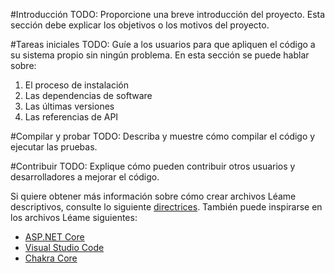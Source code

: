 #Introducción
TODO: Proporcione una breve introducción del proyecto. Esta sección debe explicar los objetivos o los motivos del proyecto. 

#Tareas iniciales
TODO: Guíe a los usuarios para que apliquen el código a su sistema propio sin ningún problema. En esta sección se puede hablar sobre:
1.	El proceso de instalación
2.	Las dependencias de software
3.	Las últimas versiones
4.	Las referencias de API

#Compilar y probar
TODO: Describa y muestre cómo compilar el código y ejecutar las pruebas. 

#Contribuir
TODO: Explique cómo pueden contribuir otros usuarios y desarrolladores a mejorar el código. 

Si quiere obtener más información sobre cómo crear archivos Léame descriptivos, consulte lo siguiente [directrices](https://www.visualstudio.com/en-us/docs/git/create-a-readme). También puede inspirarse en los archivos Léame siguientes:
- [ASP.NET Core](https://github.com/aspnet/Home)
- [Visual Studio Code](https://github.com/Microsoft/vscode)
- [Chakra Core](https://github.com/Microsoft/ChakraCore)
